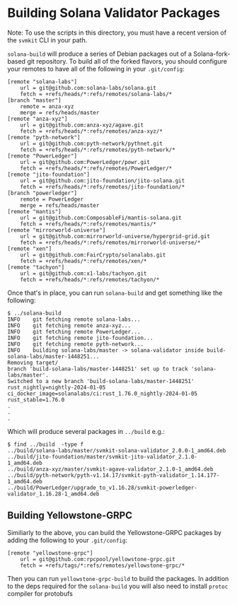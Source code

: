 # Building Solana Validator Packages

Note: To use the scripts in this directory, you must have a recent version of the `svmkit` CLI in your path.

`solana-build` will produce a series of Debian packages out of a Solana-fork-based git repository. To build all of the forked flavors, you should configure your remotes to have all of the following in your `.git/config`:

```
[remote "solana-labs"]
	url = git@github.com:solana-labs/solana.git
	fetch = +refs/heads/*:refs/remotes/solana-labs/*
[branch "master"]
	remote = anza-xyz
	merge = refs/heads/master
[remote "anza-xyz"]
	url = git@github.com:anza-xyz/agave.git
	fetch = +refs/heads/*:refs/remotes/anza-xyz/*
[remote "pyth-network"]
	url = git@github.com:pyth-network/pythnet.git
	fetch = +refs/heads/*:refs/remotes/pyth-network/*
[remote "PowerLedger"]
	url = git@github.com:PowerLedger/powr.git
	fetch = +refs/heads/*:refs/remotes/PowerLedger/*
[remote "jito-foundation"]
	url = git@github.com:jito-foundation/jito-solana.git
	fetch = +refs/heads/*:refs/remotes/jito-foundation/*
[branch "powerledger"]
	remote = PowerLedger
	merge = refs/heads/master
[remote "mantis"]
	url = git@github.com:ComposableFi/mantis-solana.git
	fetch = +refs/heads/*:refs/remotes/mantis/*
[remote "mirrorworld-universe"]
	url = git@github.com:mirrorworld-universe/hypergrid-grid.git
	fetch = +refs/heads/*:refs/remotes/mirrorworld-universe/*
[remote "xen"]
	url = git@github.com:FairCrypto/solanalabs.git
	fetch = +refs/heads/*:refs/remotes/xen/*
[remote "tachyon"]
	url = git@github.com:x1-labs/tachyon.git
	fetch = +refs/heads/*:refs/remotes/tachyon/*
```

Once that's in place, you can run `solana-build` and get something like the following:

```
$ ../solana-build
INFO	git fetching remote solana-labs...
INFO	git fetching remote anza-xyz...
INFO	git fetching remote PowerLedger...
INFO	git fetching remote jito-foundation...
INFO	git fetching remote pyth-network...
INFO	building solana-labs/master -> solana-validator inside build-solana-labs/master-1448251...
Removing target/
branch 'build-solana-labs/master-1448251' set up to track 'solana-labs/master'.
Switched to a new branch 'build-solana-labs/master-1448251'
rust_nightly=nightly-2024-01-05
ci_docker_image=solanalabs/ci:rust_1.76.0_nightly-2024-01-05
rust_stable=1.76.0
.
.
.
```

Which will produce several packages in `../build` e.g.:

```
$ find ../build  -type f
../build/solana-labs/master/svmkit-solana-validator_2.0.0-1_amd64.deb
../build/jito-foundation/master/svmkit-jito-validator_2.1.0-1_amd64.deb
../build/anza-xyz/master/svmkit-agave-validator_2.1.0-1_amd64.deb
../build/pyth-network/pyth-v1.14.17/svmkit-pyth-validator_1.14.177-1_amd64.deb
../build/PowerLedger/upgrade_to_v1.16.28/svmkit-powerledger-validator_1.16.28-1_amd64.deb
```

## Building Yellowstone-GRPC

Similiarly to the above, you can build the Yellowstone-GRPC packages by adding the following to your `.git/config`:

```
[remote "yellowstone-grpc"]
	url = git@github.com:rpcpool/yellowstone-grpc.git
	fetch = +refs/tags/*:refs/remotes/yellowstone-grpc/*
```

Then you can run `yellowstone-grpc-build` to build the packages. In addition to the deps required
for the `solana-build` you will also need to install `protoc` compiler for protobufs
